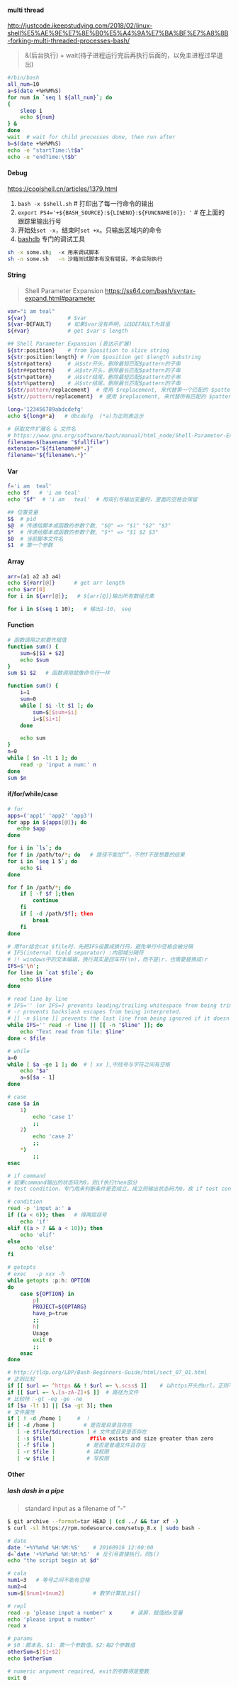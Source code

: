 #### multi thread

http://justcode.ikeepstudying.com/2018/02/linux-shell%E5%AE%9E%E7%8E%B0%E5%A4%9A%E7%BA%BF%E7%A8%8B-forking-multi-threaded-processes-bash/

> &(后台执行) + wait(待子进程运行完后再执行后面的，以免主进程过早退出)

```bash
#/bin/bash
all_num=10
a=$(date +%H%M%S)
for num in `seq 1 ${all_num}`; do
{
    sleep 1
    echo ${num}
} &
done
wait  # wait for child processes done, then run after
b=$(date +%H%M%S)
echo -e "startTime:\t$a"
echo -e "endTime:\t$b"
```

#### Debug

https://coolshell.cn/articles/1379.html

1.  `bash -x $shell.sh` # 打印出了每一行命令的输出
2.  `export PS4='+${BASH_SOURCE}:${LINENO}:${FUNCNAME[0]}: '` # 在上面的跟踪里输出行号
3.  开始处`set -x`，结束时`set +x`。只输出区域内的命令
4.  [bashdb](http://bashdb.sourceforge.net/) 专门的调试工具

```bash
sh -x some.sh;  -x 用来调试脚本
sh -n some.sh   -n 沙箱测试脚本有没有错误，不会实际执行
```

#### String

> Shell Parameter Expansion
> https://ss64.com/bash/syntax-expand.html#parameter

```bash
var="i am teal"
${var}             # $var
${var-DEFAULT}     # 如果$var没有声明，以$DEFAULT为其值
${#var}            # get $var's length

## Shell Parameter Expansion (表达示扩展)
${str:position}    # from $position to slice string
${str:position:length} # from $position get $length substring
${str#pattern}     # 从$str开头，删除最短匹配$pattern的子串
${str##pattern}    # 从$str开头，删除最长匹配$pattern的子串
${str%pattern}     # 从$str结尾，删除最短匹配$pattern的子串
${str%%pattern}    # 从$str结尾，删除最长匹配$pattern的子串
${str/pattern/replacement}  # 使用 $replacement, 来代替第一个匹配的 $pattern
${str//pattern/replacement}  # 使用 $replacement, 来代替所有匹配的 $pattern

long='123456789abdcdefg'
echo ${long#*a}   # dbcdefg  (*a)为正则表达示

# 获取文件扩展名 & 文件名
# https://www.gnu.org/software/bash/manual/html_node/Shell-Parameter-Expansion.html
filename=$(basename "$fullfile")
extension="${filename##*.}"
filename="${filename%.*}"
```

#### Var

```bash
f='i am  teal'
echo $f   # 'i am teal'
echo "$f"  # 'i am   teal'  # 用双引号输出变量时，里面的空格会保留

## 位置变量
$$  # pid
$@  # 传递给脚本或函数的参数个数, "$@" => "$1" "$2" "$3"
$*  # 传递给脚本或函数的参数个数, "$*" => "$1 $2 $3"
$0  # 当前脚本文件名
$1  # 第一个参数
```

#### Array

```bash
arr=(a1 a2 a3 a4)
echo ${#arr[@]}      # get arr length
echo $arr[0]
for i in ${arr[@]};   # ${arr[@]}输出所有数组元素

for i in $(seq 1 10);   # 输出1-10， seq
```

#### Function

```bash
# 函数调用之前要先赋值
function sum() {
	sum=$[$1 + $2]
	echo $sum
}
sum $1 $2   # 函数调用就像命令行一样

function sum() {
	i=1
	sum=0
	while [ $i -lt $1 ]; do
		sum=$[$sum+$i]
		i=$[$i+1]
	done

	echo sum
}
n=0
while [ $n -lt 1 ]; do
	read -p 'input a num:' n
done
sum $n
```

#### if/for/while/case

```bash
# for
apps=('app1' 'app2' 'app3')
for app in ${apps[@]}; do
   echo $app
done

for i in `ls`; do
for f in /path/to/*; do   # 路径不能加”“，不然f不是想要的结果
for i in `seq 1 5`; do
	echo $i
done

for f in /path/*; do
    if [ -f $f ];then
        continue
    fi
    if [ -d /path/$f]; then
        break
    fi
done

# 用for结合cat $file时，先把IFS设置成换行符，避免单行中空格会被分隔
# IFS(internal field separator) :内部域分隔符
# !! windows中的文本编辑，换行其实是回车符(\n)，而不是\r，也需要替换成\r
IFS=$'\n';
for line in `cat $file`; do
	echo $line
done

# read line by line
# IFS='' (or IFS=) prevents leading/trailing whitespace from being trimmed.
# -r prevents backslash escapes from being interpreted.
# [[ -n $line ]] prevents the last line from being ignored if it doesn't end with a \n (since read returns a non-zero exit code when it encounters EOF).
while IFS='' read -r line || [[ -n "$line" ]]; do
    echo "Text read from file: $line"
done < $file

# while
a=0
while [ $a -ge 1 ]; do  # [ xx ],中括号与字符之间有空格
	echo "$a"
	a=$[$a - 1]
done

# case
case $a in
	1)
		echo 'case 1'
		;;
	2)
		echo 'case 2'
		;;
	*)
		;;
esac

# if command
# 如果command输出的状态码为0，则if执行then部分
# test condition，专门用来判断条件是否成立，成立则输出状态码为0，故 if test condition => if [ condition ]

# condition
read -p 'input a:' a
if ((a < 6)); then   # 得两层括号
	echo 'if'
elif ((a > 7 && a < 10)); then
	echo 'elif'
else
	echo 'else'
fi

# getopts
# exec   -p xxx -h
while getopts :p:h: OPTION
do
    case ${OPTION} in
        p)
        PROJECT=${OPTARG}
        have_p=true
        ;;
	    h)
        Usage
        exit 0
        ;;
	esac
done

# http://tldp.org/LDP/Bash-Beginners-Guide/html/sect_07_01.html
# 正则比较
if [[ $url =~ ^https && ! $url =~ \.scss$ ]]    # 以https开头的url，正则不需要加/regexp/
if [[ $url =~ \.[a-zA-Z]+$ ]]  # 路径为文件
# 比较符：-gt -eq -ge -ne
if [$a -lt 1] || [$a -gt 3]; then
# 文件属性
if [ ! -d /home ]     #  !
if [ -d /home ]         # 是否是目录且存在
   [ -e $file/$direction ] # 文件或目录是否存在
   [ -s $file]            #file exists and size greater than zero
   [ -f $file ]          # 是否是普通文件且存在
   [ -r $file ]          # 读权限
   [ -w $file ]          # 写权限
```

#### Other

##### lash dash in a pipe
> standard input as a filename of "-"
```bash
$ git archive --format=tar HEAD | (cd ../ && tar xf -)
$ curl -sl https://rpm.nodesource.com/setup_8.x | sudo bash -
```

```bash
# date
date '+%Y%m%d %H:%M:%S'    # 20160916 12:00:00
d=`date '+%Y%m%d %H:%M:%S'  # 反引号直接执行，同$()
echo "the script begin at $d"

# cala
num1=3   # 等号之间不能有空格
num2=4
sum=$[$num1+$num2]         # 数学计算加上$[]

# repl
read -p 'please input a number' x      # 读屏，赋值给x变量
echo 'please input a number'
read x

# params
# $0：脚本名，$1: 第一个参数值，$2:每2个参数值
otherSum=$[$1+$2]
echo $otherSum

# numeric argument required, exit的参数得是整数
exit 0
```
